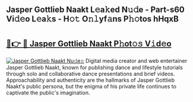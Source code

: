 ## Jasper Gottlieb Naakt L𝚎a𝚔ed N𝚞𝚍e - Part-s60 Vi𝚍𝚎o L𝚎a𝚔s - H𝚘𝚝 O𝚗𝚕yf𝚊ns P𝚑𝚘tos hHqxB

# <h2><a href="http://kf8f4z2.oniu.top/?m=Jasper+Gottlieb+Naakt">🔗👉 🔴 Jasper Gottlieb Naakt P𝚑ot𝚘𝚜 V𝚒d𝚎o</a></h2>

[![Jasper Gottlieb Naakt Nu𝚍e𝚜](https://i.imgur.com/0qMVB7G.gif)](http://kf8f4z2.oniu.top/?m=Jasper+Gottlieb+Naakt)
Digital media creator and web entertainer Jasper Gottlieb Naakt, known for publishing dance and lifestyle tutorials through solo and collaborative dance presentations and brief videos. Approachability and authenticity are the hallmarks of Jasper Gottlieb Naakt's public persona, but the enigma of his private life continues to captivate the public's imagination.  
